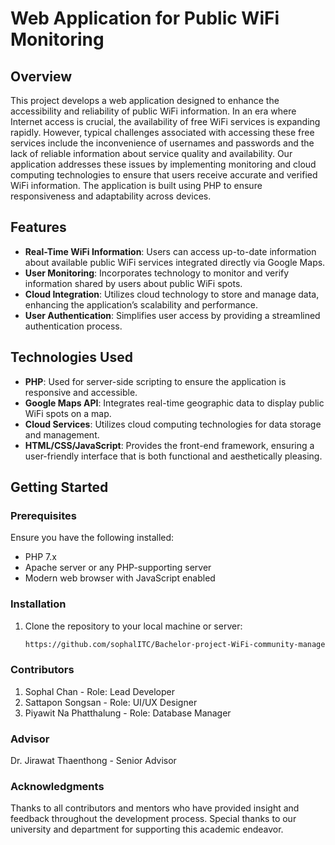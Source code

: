 # Web Application for Public WiFi Monitoring

## Overview

This project develops a web application designed to enhance the accessibility and reliability of public WiFi information. In an era where Internet access is crucial, the availability of free WiFi services is expanding rapidly. However, typical challenges associated with accessing these free services include the inconvenience of usernames and passwords and the lack of reliable information about service quality and availability. Our application addresses these issues by implementing monitoring and cloud computing technologies to ensure that users receive accurate and verified WiFi information. The application is built using PHP to ensure responsiveness and adaptability across devices.

## Features

- **Real-Time WiFi Information**: Users can access up-to-date information about available public WiFi services integrated directly via Google Maps.
- **User Monitoring**: Incorporates technology to monitor and verify information shared by users about public WiFi spots.
- **Cloud Integration**: Utilizes cloud technology to store and manage data, enhancing the application’s scalability and performance.
- **User Authentication**: Simplifies user access by providing a streamlined authentication process.

## Technologies Used

- **PHP**: Used for server-side scripting to ensure the application is responsive and accessible.
- **Google Maps API**: Integrates real-time geographic data to display public WiFi spots on a map.
- **Cloud Services**: Utilizes cloud computing technologies for data storage and management.
- **HTML/CSS/JavaScript**: Provides the front-end framework, ensuring a user-friendly interface that is both functional and aesthetically pleasing.

## Getting Started

### Prerequisites

Ensure you have the following installed:
- PHP 7.x
- Apache server or any PHP-supporting server
- Modern web browser with JavaScript enabled

### Installation

1. Clone the repository to your local machine or server:
   ```bash
   https://github.com/sophalITC/Bachelor-project-WiFi-community-management-System-.git


### Contributors
1. Sophal Chan - Role: Lead Developer
2. Sattapon Songsan - Role: UI/UX Designer
3. Piyawit Na Phatthalung - Role: Database Manager
### Advisor
Dr. Jirawat Thaenthong - Senior Advisor


### Acknowledgments
Thanks to all contributors and mentors who have provided insight and feedback throughout the development process.
Special thanks to our university and department for supporting this academic endeavor.
